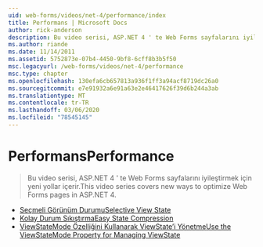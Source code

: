 ```yaml
---
uid: web-forms/videos/net-4/performance/index
title: Performans | Microsoft Docs
author: rick-anderson
description: Bu video serisi, ASP.NET 4 ' te Web Forms sayfalarını iyileştirmek için yeni yollar içerir.
ms.author: riande
ms.date: 11/14/2011
ms.assetid: 5752873e-07b4-4450-9bf8-6cff8b3b5f50
msc.legacyurl: /web-forms/videos/net-4/performance
msc.type: chapter
ms.openlocfilehash: 130efa6cb657813a936f1ff3a94acf8719dc26a0
ms.sourcegitcommit: e7e91932a6e91a63e2e46417626f39d6b244a3ab
ms.translationtype: MT
ms.contentlocale: tr-TR
ms.lasthandoff: 03/06/2020
ms.locfileid: "78545145"
---
```

# <a name="performance"></a><span data-ttu-id="a2be3-103">Performans</span><span class="sxs-lookup"><span data-stu-id="a2be3-103">Performance</span></span>

> <span data-ttu-id="a2be3-104">Bu video serisi, ASP.NET 4 ' te Web Forms sayfalarını iyileştirmek için yeni yollar içerir.</span><span class="sxs-lookup"><span data-stu-id="a2be3-104">This video series covers new ways to optimize Web Forms pages in ASP.NET 4.</span></span>

- [<span data-ttu-id="a2be3-105">Seçmeli Görünüm Durumu</span><span class="sxs-lookup"><span data-stu-id="a2be3-105">Selective View State</span></span>](aspnet-4-quick-hit-selective-view-state.md)
- [<span data-ttu-id="a2be3-106">Kolay Durum Sıkıştırma</span><span class="sxs-lookup"><span data-stu-id="a2be3-106">Easy State Compression</span></span>](aspnet-4-quick-hit-easy-state-compression.md)
- [<span data-ttu-id="a2be3-107">ViewStateMode Özelliğini Kullanarak ViewState’i Yönetme</span><span class="sxs-lookup"><span data-stu-id="a2be3-107">Use the ViewStateMode Property for Managing ViewState</span></span>](how-do-i-use-the-viewstatemode-property-for-managing-viewstate.md)
